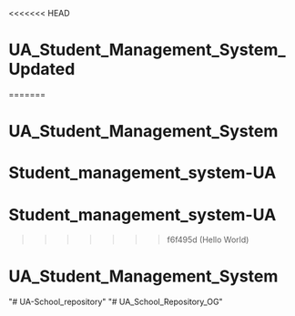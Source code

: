 <<<<<<< HEAD
# UA_Student_Management_System_Updated
=======
# UA_Student_Management_System
# Student_management_system-UA
# Student_management_system-UA
>>>>>>> f6f495d (Hello World)
# UA_Student_Management_System
"# UA-School_repository" 
"# UA_School_Repository_OG" 
